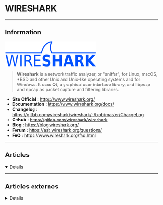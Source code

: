 # WIRESHARK
----

## <i class="fa-solid fa-hashtag"></i> Information

![Logo](../../_media/apps/wireshark/wireshark-logo.png ':size=250 :no-zoom')


> <i class="fa-solid fa-quote-left"></i> **Wireshark** is a network traffic analyzer, or "sniffer", for Linux, macOS, *BSD and other Unix and Unix-like operating systems and for Windows. It uses Qt, a graphical user interface library, and libpcap and npcap as packet capture and filtering libraries. <i class="fa-solid fa-quote-left fa-rotate-180"></i>


- <i class="fa-solid fa-globe"></i> **Site Officiel** : https://www.wireshark.org/
- <i class="fa-solid fa-book"></i> **Documentation** : https://www.wireshark.org/docs/
- <i class="fa-solid fa-file-circle-question"></i> **Changelog** : https://gitlab.com/wireshark/wireshark/-/blob/master/ChangeLog
- <i class="fa-brands fa-github"></i> **Github** : https://gitlab.com/wireshark/wireshark
- <i class="fab fa-blogger-b"></i> **Blog** : https://blog.wireshark.org/
- <i class="fas fa-comments"></i> **Forum** : https://ask.wireshark.org/questions/
- <i class="far fa-question-circle"></i> **FAQ** : https://www.wireshark.org/faq.html

---

## <i class="fa-regular fa-newspaper"></i> Articles

<details open>

</details>

---

## <i class="fa-solid fa-glasses"></i> Articles externes

<details>

- [[Mémo] Installation de Wireshark, Ubuntu 12](https://www.guillaume-leduc.fr/memo-installation-de-wireshark-ubuntu-12.html)
- [10 Tips On How to Use Wireshark to Analyze Packets in Your Network](https://www.tecmint.com/wireshark-network-traffic-analyzer-for-linux/)
- [A Guide to the Wireshark Command Line Interface “tshark”](https://linuxhint.com/wireshark-command-line-interface-tshark/)
- [An introduction to Wireshark](https://www.redhat.com/sysadmin/introduction-wireshark)
- [ARP Packet Analysis with Wireshark](https://linuxhint.com/arp_packet_analysis_wireshark/)
- [Beginning with Wireshark, the top-rated packet sniffer](https://opensourceforu.com/2017/08/beginners-guide-wireshark-top-rated-packet-sniffer/)
- [How I use Wireshark](https://jvns.ca/blog/2018/06/19/what-i-use-wireshark-for/)
- [How to Install and Configure Wireshark on Ubuntu 20.04](https://linuxhint.com/install_configure_wireshark_ubuntu/)
- [How to Install and Use Wireshark on Debian 9 / Ubuntu 16.04 / 17.10](https://www.linuxtechi.com/install-use-wireshark-debian-9-ubuntu/)
- [How to install Wireshark in Debian](https://linuxhint.com/install_wireshark_debian/)
- [How to Install Wireshark Package in Kali Linux 2020.1](https://linuxhint.com/install_wireshark_package_kali_linux/)
- [How to use Wireshark Basics](https://linuxhint.com/wireshark_basics_how_to_use/)
- [Is Your Network Secure? How to Analyze Network Traffic With Wireshark](https://www.makeuseof.com/network-secure-analyse-network-traffic-wireshark/)
- [OSI Network Layer Analysis via Wireshark](https://linuxhint.com/osi_network_layer_analsysis_wireshark/)
- [Packet Filter Analysis for ICMP in Wireshark](https://linuxhint.com/pack_filter_icmp_wireshark/)
- [TCP Packet Capture Analysis](https://linuxhint.com/tcp_packet_capture_analysis/)
- [UDP Wireshark Analysis](https://linuxhint.com/udp_wireshark_analysis/)
- [Use Wireshark at the Linux command line with TShark](https://opensource.com/article/20/1/wireshark-linux-tshark)
- [Using statistical tools in Wireshark for packet analysis](https://hub.packtpub.com/statistical-tools-in-wireshark-for-packet-analysis/)
- [Using Wireshark to Examine FTP Traffic](https://linuxhint.com/examine-ftp-wireshark/)
- [Visualising response time of a web server using Wireshark](https://opensourceforu.com/2017/10/visualising-response-time-web-server-using-wireshark/)
- [What Is Wireshark and How Can You Use It to Secure Your Network?](https://www.makeuseof.com/what-is-wireshark/)
- [What Is Wireshark Network Traffic and Packet Analyzer?](https://www.poftut.com/what-is-wireshark-network-traffic-and-packet-analyzer/)
- [Why does Wireshark say no interfaces found](https://linuxhint.com/wireshark-detecting-no-interfaces/)
- [Wireshark and tcpdump: A Debugging Power Couple](https://dzone.com/articles/wireshark-amp-tcpdump-a-debugging-power-couple)
- [Wireshark for analyzing issues and malicious emails in POP, IMAP, and SMTP [Tutorial]](https://hub.packtpub.com/wireshark-analyze-malicious-emails-in-pop-imap-smtp/)
- [WireShark in-depth Tutorial](https://linuxhint.com/wireshark-in-depth-tutorial/)

</details>